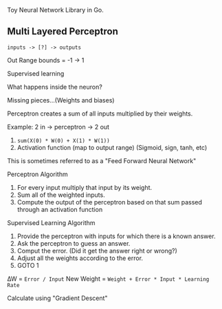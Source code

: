 Toy Neural Network Library in Go.

## Multi Layered Perceptron

`inputs -> [?] -> outputs`

Out Range bounds = -1 -> 1

Supervised learning

What happens inside the neuron?

Missing pieces...(Weights and biases)

Perceptron creates a sum of all inputs multiplied by their weights.

Example: 2 in -> perceptron -> 2 out

1. `sum(X(0) * W(0) + X(1) * W(1))`
2. Activation function (map to output range) (Sigmoid, sign, tanh, etc)

This is sometimes referred to as a "Feed Forward Neural Network"

Perceptron Algorithm

1. For every input multiply that input by its weight.
2. Sum all of the weighted inputs.
3. Compute the output of the perceptron based on that sum passed through an activation function

Supervised Learning Algorithm

1. Provide the perceptron with inputs for which there is a known answer.
2. Ask the perceptron to guess an answer.
3. Comput the error. (Did it get the answer right or wrong?)
4. Adjust all the weights according to the error.
5. GOTO 1

∆W = `Error / Input`
New Weight = `Weight + Error * Input * Learning Rate`

Calculate using "Gradient Descent"
